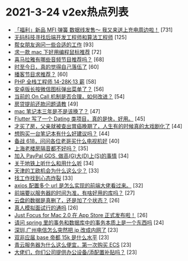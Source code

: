 # 2021-3-24 v2ex热点列表

+ [「福利」新品 MFI 弹簧 数据线发售～ 我又来送上充电周边啦！](https://www.v2ex.com/t/764624#reply731) [731]
+ [无码科技寻找后端开发工程师和算法工程师](https://www.v2ex.com/t/764662#reply125) [125]
+ [帮女朋友询问一些合适的工作](https://www.v2ex.com/t/764478#reply93) [93]
+ [求一款 mac 下好用编程鼠标推荐](https://www.v2ex.com/t/764509#reply72) [72]
+ [喜马拉雅有哪些音频节目推荐吗？](https://www.v2ex.com/t/764483#reply68) [68]
+ [时至今日，真的觉得自己落伍了](https://www.v2ex.com/t/764683#reply60) [60]
+ [播客节目求推荐？](https://www.v2ex.com/t/764522#reply60) [60]
+ [PHP 全栈工程师 14-28K·13 薪](https://www.v2ex.com/t/764601#reply58) [58]
+ [安卓版长按微信图标弹出菜单了？](https://www.v2ex.com/t/764504#reply56) [56]
+ [当前的 On Call 机制是否合理，如何改进？](https://www.v2ex.com/t/764466#reply54) [54]
+ [房贷提前还款问题请教](https://www.v2ex.com/t/764658#reply49) [49]
+ [mac 笔记本三年是不是该换了？](https://www.v2ex.com/t/764696#reply47) [47]
+ [Flutter 写了一个 Dating 类项目，真的是快，好用。](https://www.v2ex.com/t/764491#reply45) [45]
+ [才买了房，父亲就被查出胃癌晚期了，人生有的时候真的太戏剧化了](https://www.v2ex.com/t/764682#reply44) [44]
+ [想购买一台笔记本有什么好建议吗？](https://www.v2ex.com/t/764465#reply44) [44]
+ [备战 618，问问各位老哥买什么电视机好](https://www.v2ex.com/t/764485#reply40) [40]
+ [上海老楼房隔音都不好吗？](https://www.v2ex.com/t/764521#reply35) [35]
+ [加入 PayPal GDS, 做高(G)大(D)上(S)的事情](https://www.v2ex.com/t/764486#reply34) [34]
+ [关于地铁上听什么和用什么听](https://www.v2ex.com/t/764515#reply34) [34]
+ [天津的工欧机会为什么这么少？](https://www.v2ex.com/t/764468#reply33) [33]
+ [找工作找到心态炸裂](https://www.v2ex.com/t/764726#reply33) [33]
+ [axios 配置多个 url 是怎么实现的前端大佬看过来。](https://www.v2ex.com/t/764524#reply32) [32]
+ [前端要以服务器的时间为准，有啥好用的库吗？](https://www.v2ex.com/t/764592#reply27) [27]
+ [云盘的数据是真删了，还是加了个状态？](https://www.v2ex.com/t/764477#reply26) [26]
+ [真人模拟面试行的通吗](https://www.v2ex.com/t/764545#reply26) [26]
+ [Just Focus for Mac 2.0 在 App Store 正式发布啦！](https://www.v2ex.com/t/764656#reply26) [26]
+ [请问 spring 里的事务和数据库中的事务本质上是一个东西吗](https://www.v2ex.com/t/764475#reply24) [24]
+ [深圳,广州电信怎么突然把 ip 改成内网了](https://www.v2ex.com/t/764537#reply23) [23]
+ [双非应届 base 帝都 15k 是什么水平](https://www.v2ex.com/t/764569#reply23) [23]
+ [青云服务器为什么这么便宜，第一次购买 ECS](https://www.v2ex.com/t/764591#reply23) [23]
+ [大佬们，你们公司提供办公设备/添配置补贴吗？](https://www.v2ex.com/t/764647#reply23) [23]

